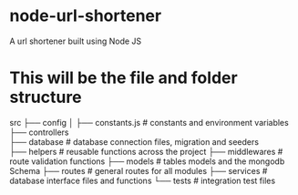 # node-url-shortener
A url shortener built using Node JS

# This will be the file and folder structure
src
    ├── config
    │   ├── constants.js           #  constants and environment variables
    ├── controllers               
    ├── database                   #  database connection files, migration and seeders        
    ├── helpers                    #  reusable functions across the project
    ├── middlewares                #  route validation functions
    ├── models                     #  tables models and the mongodb Schema
    ├── routes                     #  general routes for all modules
    ├── services                   #  database interface files and functions
    └── tests                      #  integration test files
